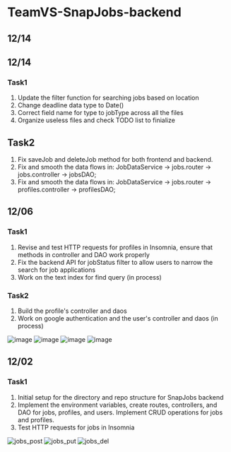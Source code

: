 # TeamVS-SnapJobs-backend

## 12/14

## 12/14

### Task1

1. Update the filter function for searching jobs based on location
2. Change deadline data type to Date()
3. Correct field name for type to jobType across all the files
4. Organize useless files and check TODO list to finialize

## Task2

1. Fix saveJob and deleteJob method for both frontend and backend.
2. Fix and smooth the data flows in: JobDataService -> jobs.router -> jobs.controller -> jobsDAO;
3. Fix and smooth the data flows in: JobDataService -> jobs.router -> profiles.controller -> profilesDAO;

## 12/06

### Task1

1. Revise and test HTTP requests for profiles in Insomnia, ensure that methods in controller and DAO work properly
2. Fix the backend API for jobStatus filter to allow users to narrow the search for job applications
3. Work on the text index for find query (in process)

### Task2

1. Build the profile's controller and daos
2. Work on google authentication and the user's controller and daos (in process)

![image](https://media.github.khoury.northeastern.edu/user/10363/files/ffd1bb37-45db-4499-9879-1673d7f0f245)
![image](https://media.github.khoury.northeastern.edu/user/10363/files/c93175a5-5747-41ab-9fc6-6045864394a2)
![image](https://media.github.khoury.northeastern.edu/user/10363/files/6e02a78e-b699-44bc-a64f-5956ee3ca1ff)
![image](https://media.github.khoury.northeastern.edu/user/10363/files/8f819d14-c739-4314-9db7-d4c9035c0886)

## 12/02

### Task1

1. Initial setup for the directory and repo structure for SnapJobs backend
2. Implement the environment variables, create routes, controllers, and DAO for jobs, profiles, and users. Implement CRUD operations for jobs and profiles.
3. Test HTTP requests for jobs in Insomnia

![jobs_post](https://media.github.khoury.northeastern.edu/user/10363/files/f24c007b-8eeb-4d6f-a529-d053d15fc891)
![jobs_put](https://media.github.khoury.northeastern.edu/user/10363/files/7c6c510a-cf19-4f5b-8b8f-2180e45cf575)
![jobs_del](https://media.github.khoury.northeastern.edu/user/10363/files/14710b26-cc66-492b-a709-831d217fd44f)
